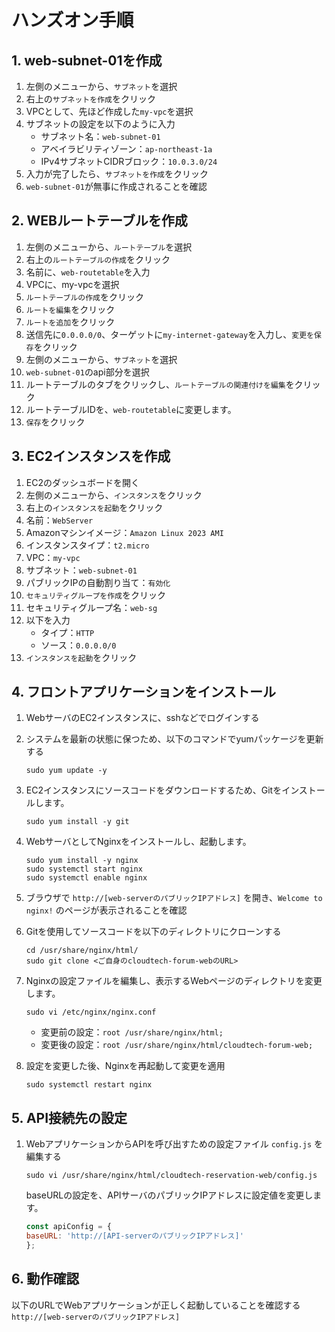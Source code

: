 # ハンズオン手順

## 1. web-subnet-01を作成
1. 左側のメニューから、`サブネット`を選択
2. 右上の`サブネットを作成`をクリック
3. VPCとして、先ほど作成した`my-vpc`を選択
4. サブネットの設定を以下のように入力
    - サブネット名：`web-subnet-01`
    - アベイラビリティゾーン：`ap-northeast-1a`
    - IPv4サブネットCIDRブロック：`10.0.3.0/24`
5.  入力が完了したら、`サブネットを作成`をクリック
6. `web-subnet-01`が無事に作成されることを確認

## 2. WEBルートテーブルを作成
1. 左側のメニューから、`ルートテーブル`を選択
2. 右上の`ルートテーブルの作成`をクリック
3. 名前に、`web-routetable`を入力
4. VPCに、my-vpcを選択
5. `ルートテーブルの作成`をクリック
6. `ルートを編集`をクリック
7. `ルートを追加`をクリック
8. 送信先に`0.0.0.0/0`、ターゲットに`my-internet-gateway`を入力し、`変更を保存`をクリック
9. 左側のメニューから、`サブネット`を選択
10. `web-subnet-01`のapi部分を選択
11. ルートテーブルのタブをクリックし、`ルートテーブルの関連付けを編集`をクリック
12. ルートテーブルIDを、`web-routetable`に変更します。
13. `保存`をクリック

## 3. EC2インスタンスを作成
1. EC2のダッシュボードを開く
2. 左側のメニューから、`インスタンス`をクリック
3. 右上の`インスタンスを起動`をクリック
4. 名前：`WebServer`
5. Amazonマシンイメージ：`Amazon Linux 2023 AMI`
6. インスタンスタイプ：`t2.micro`
7. VPC：`my-vpc`
8. サブネット：`web-subnet-01`
9. パブリックIPの自動割り当て：`有効化`
10. `セキュリティグループを作成`をクリック
11. セキュリティグループ名：`web-sg`
12. 以下を入力
    - タイプ：`HTTP`
    - ソース：`0.0.0.0/0`
13. `インスタンスを起動`をクリック

## 4. フロントアプリケーションをインストール
1. WebサーバのEC2インスタンスに、sshなどでログインする

2. システムを最新の状態に保つため、以下のコマンドでyumパッケージを更新する
    ```shell
    sudo yum update -y
    ```

3. EC2インスタンスにソースコードをダウンロードするため、Gitをインストールします。
    ```shell
    sudo yum install -y git
    ```

4. WebサーバとしてNginxをインストールし、起動します。
    ```shell
    sudo yum install -y nginx
    sudo systemctl start nginx
    sudo systemctl enable nginx
    ```

5. ブラウザで `http://[web-serverのパブリックIPアドレス]` を開き、`Welcome to nginx!` のページが表示されることを確認

6. Gitを使用してソースコードを以下のディレクトリにクローンする
    ```shell
    cd /usr/share/nginx/html/
    sudo git clone <ご自身のcloudtech-forum-webのURL>
    ```

7. Nginxの設定ファイルを編集し、表示するWebページのディレクトリを変更します。
    ```shell
    sudo vi /etc/nginx/nginx.conf
    ```
    - 変更前の設定：`root /usr/share/nginx/html;`
    - 変更後の設定：`root /usr/share/nginx/html/cloudtech-forum-web;`

8. 設定を変更した後、Nginxを再起動して変更を適用
    ```shell
    sudo systemctl restart nginx
    ```

## 5. API接続先の設定
1. WebアプリケーションからAPIを呼び出すための設定ファイル `config.js` を編集する
    ```shell
    sudo vi /usr/share/nginx/html/cloudtech-reservation-web/config.js
    ```
    baseURLの設定を、APIサーバのパブリックIPアドレスに設定値を変更します。
    ```javascript
    const apiConfig = {
    baseURL: 'http://[API-serverのパブリックIPアドレス]'
    };
    ```

## 6. 動作確認
以下のURLでWebアプリケーションが正しく起動していることを確認する
`http://[web-serverのパブリックIPアドレス]`